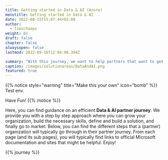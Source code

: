 ```yaml
---
title: Getting started in Data & AI (Azure)
menutitle: Getting started in Data & AI
date: 2022-08-15T15:07:44+02:00
author: 
  - timschaeps
weight: 01
draft: false
chapter: false
alwaysopen: false
lastmod: 2022-09-16T12:04:08.394Z

summary: "With this journey, we want to help partners that want to get started in the context of Azure Data & AI"
caption: /images/solutionareas/DataAndAI.png
featured: true
---
```


{{% notice style="warning" title="Make this your own" icon="bomb" %}}
Test env. 

Have Fun!
{{% /notice %}}


Here, you can find guidance on an efficient **Data & AI partner journey**. We provide you with a step by step approach where you can grow your organization, build the necessary skills, define and build a solution, and finally go to market. Below, you can find the different steps that a (partner) organization will typically go through in their partner journey. From each page (and its sub pages), you will typically find links to official Microsoft documentation and sites that might be helpful. Enjoy!


{{% journey %}}



